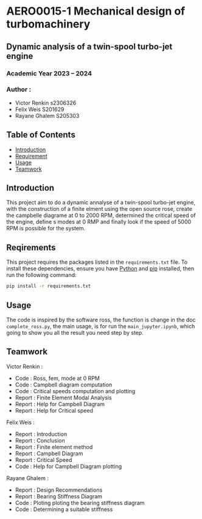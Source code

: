 # AERO0015-1  Mechanical design of turbomachinery

## Dynamic analysis of a twin-spool turbo-jet engine 

### Academic Year 2023 – 2024

### Author :
- Victor Renkin s2306326
- Felix Weis S201629
- Rayane Ghalem S205303

## Table of Contents

- [Introduction](#introduction)
- [Requirement](#Requirement)
- [Usage](#usage)
- [Teamwork](#Teamwork)

## Introduction
This project aim to do a dynamic annalyse of a twin-spool turbo-jet engine, with the construction of a finite elment using the open source rose, create the campbelle diagrame at 0 to 2000 RPM, determined the critical speed of the engine, define s modes at 0 RMP and finally look if the speed of 5000 RPM is possible for the system.

## Reqirements
This project requires the packages listed in the `requirements.txt` file. To install these dependencies, ensure you have [Python](https://www.python.org/) and [pip](https://pip.pypa.io/en/stable/) installed, then run the following command:

```bash
pip install -r requirements.txt
```

## Usage
The code is inspired by the software ross, the function is change in the doc `complete_ross.py`, the main usage, is for run the `main_jupyter.ipynb`, which going to show you all the result you need step by step.

## Teamwork

Victor Renkin : 
- Code : Ross, fem, mode at 0 RPM
- Code : Campbell diagram computation
- Code : Critical speeds computation and plotting
- Report : Finite Element Modal Analysis
- Report : Help for Campbell Diagram
- Report : Help for Critical speed

Felix Weis : 
- Report : Introduction
- Report : Conclusion
- Report : Finite element method
- Report : Campbell Diagram
- Report : Critical Speed
- Code : Help for Campbell Diagram plotting

Rayane Ghalem : 
- Report : Design Recommendations
- Report : Bearing Stiffness Diagram
- Code : Ploting ploting the bearing stiffness diagram
- Code : Determining a suitable stiffness

